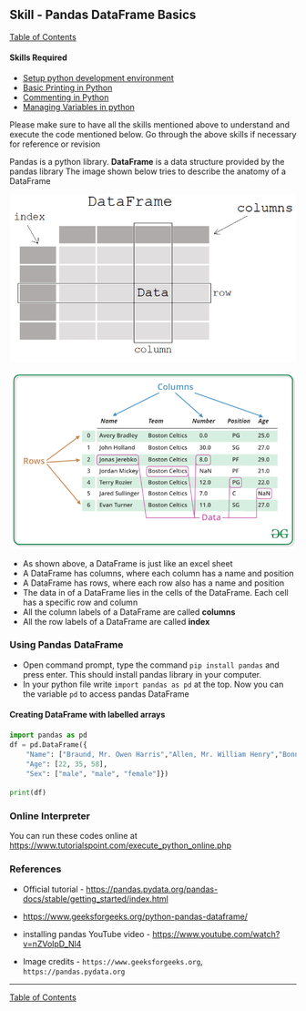 ## Skill - Pandas DataFrame Basics
[Table of Contents](https://nagasudhir.blogspot.com/2020/04/taming-python-table-of-contents.html)

#### Skills Required
* [Setup python development environment](https://nagasudhir.blogspot.com/2020/04/setup-python-development-environment_14.html)
* [Basic Printing in Python](https://nagasudhir.blogspot.com/2020/04/basic-printing-in-python.html)
* [Commenting in Python](https://nagasudhir.blogspot.com/2020/04/comments-in-python.html)
* [Managing Variables in python](https://nagasudhir.blogspot.com/2020/04/managing-variables-in-python.html)

Please make sure to have all the skills mentioned above to understand and execute the code mentioned below. Go through the above skills if necessary for reference or revision

Pandas is a python library.
**DataFrame** is a data structure provided by the pandas library
The image shown below tries to describe the anatomy of a DataFrame

![Pandas DataFrame anatomy](https://github.com/nagasudhirpulla/taming_python/raw/master/blog/skills/assets/img/pandas_dataframe_anatomy.png)

![Pandas DataFrame illustration](https://github.com/nagasudhirpulla/taming_python/raw/master/blog/skills/assets/img/pandas_dataframe_illustration.png)
* As shown above, a DataFrame is just like an excel sheet
* A DataFrame has columns, where each column has a name and position
* A DataFrame has rows, where each row also has a name and position
* The data in of a DataFrame lies in the cells of the DataFrame. Each cell has a specific row and column
* All the column labels of a DataFrame are called **columns**
* All the row labels of a DataFrame are called **index**

### Using Pandas DataFrame
* Open command prompt, type the command ```pip install pandas``` and press enter. This should install pandas library in your computer.
* In your python file write ```import pandas as pd``` at the top. Now you  can the variable `pd` to access pandas DataFrame

#### Creating DataFrame with labelled arrays
```python
import pandas as pd
df = pd.DataFrame({
	"Name": ["Braund, Mr. Owen Harris","Allen, Mr. William Henry","Bonnell, Miss. Elizabeth"],
	"Age": [22, 35, 58],
	"Sex": ["male", "male", "female"]})
 
print(df)
```

### Online Interpreter
You can run these codes online at https://www.tutorialspoint.com/execute_python_online.php

### References
* Official tutorial - https://pandas.pydata.org/pandas-docs/stable/getting_started/index.html
* https://www.geeksforgeeks.org/python-pandas-dataframe/
* installing pandas YouTube video - https://www.youtube.com/watch?v=nZVolpD_Nl4

* Image credits - ```https://www.geeksforgeeks.org```, ```https://pandas.pydata.org```
<hr/>

[Table of Contents](https://nagasudhir.blogspot.com/2020/04/taming-python-table-of-contents.html)

<!--stackedit_data:
eyJwcm9wZXJ0aWVzIjoidGl0bGU6IFBhbmRhcyBEYXRhRnJhbW
UgQmFzaWNzXG5hdXRob3I6IE5hZ2FzdWRoaXIgUHVsbGFcbnRh
Z3M6ICdsZWFybmluZywgcHl0aG9uLCB0YW1pbmdfcHl0aG9uX3
NraWxsJ1xuY2F0ZWdvcmllczogdGFtaW5nX3B5dGhvbl9za2ls
bFxuZGF0ZTogJzIwMjAtMDUtMDMnXG4iLCJoaXN0b3J5IjpbNT
g3MDQ3MjA4LC0xMDIzMTM1NjE4LDIwMjI5MTE5MSwxNzEzNTc4
ODMsLTM0ODQzMzA4Nyw1MzgzNzUyNzIsNzA4MjM4OTQxLDczMD
k5ODExNl19
-->